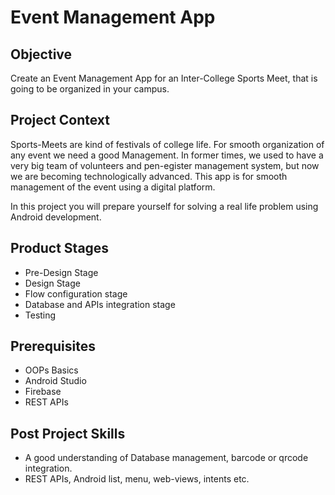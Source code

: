 # Event Management App
## Objective
  Create an Event Management App for an Inter-College Sports Meet, that is going to be organized in your campus.

  ## Project Context
  Sports-Meets are kind of festivals of college life. For smooth organization of any event we need a good Management. In former times, we used to have a very big team of volunteers and pen-egister management system, but now we are becoming technologically advanced. This app is for smooth management of the event using a digital platform.

  In this project you will prepare yourself for solving a real life problem using Android development.

  ## Product Stages
   - Pre-Design Stage
   - Design Stage
   - Flow configuration stage
   - Database and APIs integration stage
   - Testing

 ## Prerequisites 
 - OOPs Basics
 - Android Studio
 - Firebase
 - REST APIs
 ## Post Project Skills
 - A good understanding of Database management, barcode or qrcode integration.
 - REST APIs, Android list, menu, web-views, intents etc.

  
